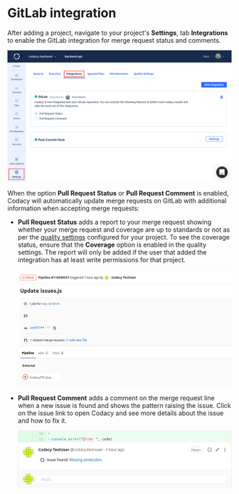 # GitLab integration

After adding a project, navigate to your project's **Settings**, tab **Integrations** to enable the GitLab integration for merge request status and comments.

![](images/gitlab-integration.png)

When the option **Pull Request Status** or **Pull Request Comment** is enabled, Codacy will automatically update merge requests on GitLab with additional information when accepting merge requests:

-   **Pull Request Status** adds a report to your merge request showing whether your merge request and coverage are up to standards or not as per the [quality settings](../../repositories/quality-settings.md) configured for your project. To see the coverage status, ensure that the **Coverage** option is enabled in the quality settings. The report will only be added if the user that added the integration has at least write permissions for that project.

    ![](images/gitlab-integration-pr-status.png)

-   **Pull Request Comment** adds a comment on the merge request line when a new issue is found and shows the pattern raising the issue. Click on the issue link to open Codacy and see more details about the issue and how to fix it.

    ![](images/gitlab-integration-pr-comment.png)
